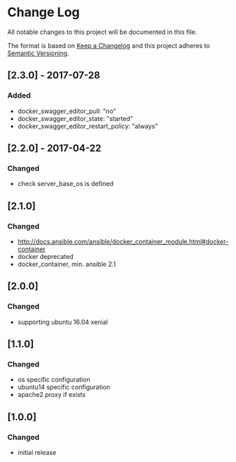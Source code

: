 # Change Log
All notable changes to this project will be documented in this file.

The format is based on [Keep a Changelog](http://keepachangelog.com/)
and this project adheres to [Semantic Versioning](http://semver.org/).


## [2.3.0] - 2017-07-28
### Added
- docker_swagger_editor_pull: "no"
- docker_swagger_editor_state: "started"
- docker_swagger_editor_restart_policy: "always"


## [2.2.0] - 2017-04-22
### Changed
- check server_base_os is defined


## [2.1.0]
### Changed
- http://docs.ansible.com/ansible/docker_container_module.html#docker-container
- docker deprecated
- docker_container, min. ansible 2.1


## [2.0.0]
### Changed
- supporting ubuntu 16.04 xenial


## [1.1.0]
### Changed
- os specific configuration
- ubuntu14 specific configuration
- apache2 proxy if exists


## [1.0.0]
### Changed
- initial release